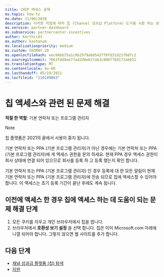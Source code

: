 ```yaml
---
title: CHIP 액세스 문제
ms.topic: how-to
ms.date: 11/09/2020
description: 이러한 지침에 따라 칩 (Channel 성과급 Platform) 도구를 사용 하는 문제를 해결할 수 있습니다.
ms.service: partner-dashboard
ms.subservice: partnercenter-incentives
author: Karthic83
ms.author: kashanum
ms.localizationpriority: medium
ms.custom: SEOMAY.20
ms.openlocfilehash: eec04bb75a1c8b2979a6d543770fd31d21f607c2
ms.sourcegitcommit: 7063fdddee77ad2d8e627ab3c806f76d173ab652
ms.translationtype: MT
ms.contentlocale: ko-KR
ms.lasthandoff: 05/19/2021
ms.locfileid: "110149063"
---
```

# <a name="troubleshoot-issues-with-accessing-chip"></a>칩 액세스와 관련 된 문제 해결

**적절 한 역할**: 기본 연락처 또는 프로그램 관리자

>[!NOTE]
>칩 플랫폼은 2021의 끝에서 사용이 중지 됩니다.

기본 연락처 또는 PPA (기본 프로그램 관리자)가 아닌 경우에는 기본 연락처 또는 PPA (기본 프로그램 관리자)에 게 액세스 권한을 문의 하세요. 현재 PPA 경우 액세스 권한이 회사 상태에 연결 되어 있으므로 회사를 등록 하 고 등록 했는지 확인 합니다.

기본 연락처 또는 PPA (기본 프로그램 관리자) 인 경우 등록에 대 한 모든 알림이 현재 기본 연락처 또는 PPA (기본 프로그램 관리자)에 전송 되므로 칩에 액세스할 수 있어야 합니다. 이 액세스는 초기 등록 기간이 끝난 후에도 계속 됩니다.

## <a name="troubleshooting-steps-to-assist-with-accessing-chip-if-you-had-prior-access"></a>이전에 액세스 한 경우 칩에 액세스 하는 데 도움이 되는 문제 해결 단계

1. 모든 쿠키를 지우고 개인 브라우저에서 칩을 엽니다.
1. 브라우저에서 **호환성 보기 설정** 을 선택 합니다. 칩은 이미 Microsoft.com 아래에 나열 되어야 합니다. 그렇지 않으면 웹 사이트를 추가 합니다.

## <a name="next-steps"></a>다음 단계

- [채널 성과급 플랫폼 (칩) 탐색](chip-intro.md)
- [지원](report-problems-with-partner-center.md)
